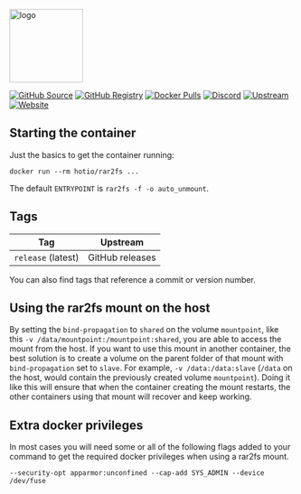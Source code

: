 [<img src="https://hotio.dev/img/rar2fs.png" alt="logo" height="130" width="130">](https://github.com/hasse69/rar2fs)

[![GitHub Source](https://img.shields.io/badge/github-source-ffb64c?style=flat-square&logo=github&logoColor=white)](https://github.com/docker-hotio/docker-rar2fs)
[![GitHub Registry](https://img.shields.io/badge/github-registry-ffb64c?style=flat-square&logo=github&logoColor=white)](https://github.com/users/hotio/packages/container/package/rar2fs)
[![Docker Pulls](https://img.shields.io/docker/pulls/hotio/rar2fs?color=ffb64c&style=flat-square&label=pulls&logo=docker&logoColor=white)](https://hub.docker.com/r/hotio/rar2fs)
[![Discord](https://img.shields.io/discord/610068305893523457?style=flat-square&color=ffb64c&label=discord&logo=discord&logoColor=white)](https://hotio.dev/discord)
[![Upstream](https://img.shields.io/badge/upstream-project-ffb64c?style=flat-square)](https://github.com/hasse69/rar2fs)
[![Website](https://img.shields.io/badge/website-hotio.dev-ffb64c?style=flat-square)](https://hotio.dev/containers/rar2fs)

## Starting the container

Just the basics to get the container running:

```shell
docker run --rm hotio/rar2fs ...
```

The default `ENTRYPOINT` is `rar2fs -f -o auto_unmount`.

## Tags

| Tag                | Upstream        |
| -------------------|-----------------|
| `release` (latest) | GitHub releases |

You can also find tags that reference a commit or version number.

## Using the rar2fs mount on the host

By setting the `bind-propagation` to `shared` on the volume `mountpoint`, like this `-v /data/mountpoint:/mountpoint:shared`, you are able to access the mount from the host. If you want to use this mount in another container, the best solution is to create a volume on the parent folder of that mount with `bind-propagation` set to `slave`. For example, `-v /data:/data:slave` (`/data` on the host, would contain the previously created volume `mountpoint`). Doing it like this will ensure that when the container creating the mount restarts, the other containers using that mount will recover and keep working.

## Extra docker privileges

In most cases you will need some or all of the following flags added to your command to get the required docker privileges when using a rar2fs mount.

```shell
--security-opt apparmor:unconfined --cap-add SYS_ADMIN --device /dev/fuse
```
